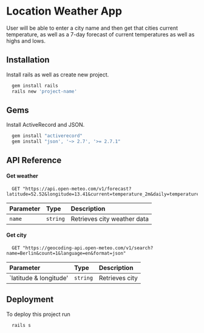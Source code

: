 # Location Weather App

User will be able to enter a city name and then get that cities current temperature, as well as a 7-day forecast of current temperatures as well as highs and lows. 


## Installation

Install rails as well as create new project.

```bash
  gem install rails
  rails new 'project-name'
```
    
## Gems

Install ActiveRecord and JSON.

```bash
  gem install "activerecord"
  gem install "json', '~> 2.7', '>= 2.7.1"
```
## API Reference

#### Get weather

```http
  GET "https://api.open-meteo.com/v1/forecast?latitude=52.52&longitude=13.41&current=temperature_2m&daily=temperature_2m_max,temperature_2m_min&temperature_unit=fahrenheit&wind_speed_unit=mph&precipitation_unit=inch&timezone=America%2FDenver?
```

| Parameter | Type     | Description                |
| :-------- | :------- | :------------------------- |
|    `name` | `string` | Retrieves city weather data|


#### Get city

```http
  GET "https://geocoding-api.open-meteo.com/v1/search?name=Berlin&count=1&language=en&format=json"
```

| Parameter                 | Type     | Description                |
| :--------                 | :------- | :------------------------- |
| `latitude & longitude'    | `string` | Retrieves city             |



## Deployment

To deploy this project run

```bash
  rails s
```


